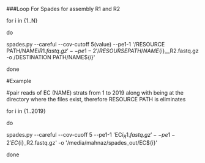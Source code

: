 
###Loop For Spades for assembly R1 and R2


for i in {1..N}

do

spades.py --careful --cov-cutoff 5(value) --pe1-1 '/RESOURCE PATH/NAME${i}R1.fastq.gz' --pe1-2 '/RESOURSE PATH/NAME${i}__R2.fastq.gz -o /DESTINATION PATH/NAME${i}'

done


#Example

#pair reads of EC (NAME) strats from 1 to 2019 along with being at the directory where the files exist, therefore RESOURCE PATH is eliminates

for i in {1..2019}

do

spades.py --careful --cov-cuoff 5 --pe1-1 'EC${i}_R1.fastq.gz' --pe1-2 'EC${i}_R2.fastq.gz' -o '/media/mahnaz/spades_out/EC${i}'

done

